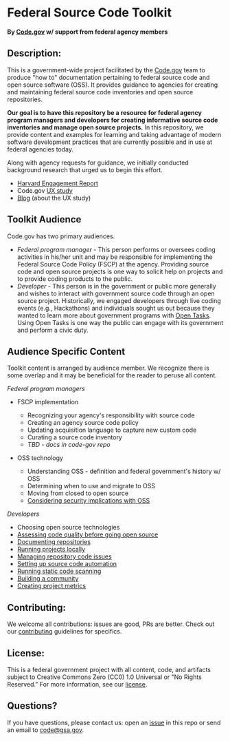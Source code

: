 # Federal Source Code Toolkit
**By [Code.gov](https://code.gov/) w/ support from federal agency members**

## Description:
This is a government-wide project facilitated by the [Code.gov](https://code.gov/) team to produce "how to" documentation pertaining to federal source code and open source software (OSS). It provides guidance to agencies for creating and maintaining federal source code inventories and open source repositories.

**Our goal is to have this repository be a resource for federal agency program managers and developers for creating informative source code inventories and manage open source projects.** In this repository, we provide content and examples for learning and taking advantage of modern software development practices that are currently possible and in use at federal agencies today.

Along with agency requests for guidance, we initially conducted background research that urged us to begin this effort.
- [Harvard Engagement Report](background_docs/HarvardEngagementReport.pdf)
- Code.gov [UX study](background_docs/Always%20Improving_Making%20the%20Contribution%20to%20Repos%20Better.pdf)
- [Blog](https://medium.com/codedotgov/always-improving-making-the-contribution-to-repos-better-3858db7c5511) (about the UX study)

## Toolkit Audience
Code.gov has two primary audiences.
- *Federal program manager* - This person performs or oversees coding activities in his/her unit and may be responsible for implementing the Federal Source Code Policy (FSCP) at the agency. Providing source code and open source projects is one way to solicit help on projects and to provide coding products to the public.
- *Developer* - This person is in the government or public more generally and wishes to interact with government source code through an open source project. Historically, we engaged developers through live coding events (e.g., Hackathons) and individuals sought us out because they wanted to learn more about government programs with [Open Tasks](https://code.gov/open-tasks). Using Open Tasks is one way the public can engage with its government and perform a civic duty.

## Audience Specific Content

Toolkit content is arranged by audience member. We recognize there is some overlap and it may be beneficial for the reader to peruse all content.

*Federal program managers*

- FSCP implementation
    - Recognizing your agency's responsibility with source code
    - Creating an agency source code policy
    - Updating acquisition language to capture new custom code
    - Curating a source code inventory
    - *TBD - docs in code-gov repo*

- OSS technology
    - Understanding OSS - definition and federal government's history w/ OSS
    - Determining when to use and migrate to OSS
    - Moving from closed to open source
    - [Considering security implications with OSS](toolkit_docs/security_considerations.md)

*Developers*

- Choosing open source technologies
- [Assessing code quality before going open source](toolkit_docs/code_quality.md)
- [Documenting repositories](toolkit_docs/documentation.md) 
- [Running projects locally](toolkit_docs/run_locally.md)
- [Managing repository code issues](toolkit_docs/issues.md)
- [Setting up source code automation](toolkit_docs/automation.md)
- [Running static code scanning](toolkit_docs/static-code-scanning.md)
- [Building a community](toolkit_docs/community_building.md)
- [Creating project metrics](toolkit_docs/metrics_tracking.md)

## Contributing:
We welcome all contributions: issues are good, PRs are better. Check out our [contributing](CONTRIBUTING.md) guidelines for specifics.

## License: 
This is a federal government project with all content, code, and artifacts subject to Creative Commons Zero (CC0) 1.0 Universal or "No Rights Reserved." For more information, see our [license](LICENSE.md).

## Questions?
If you have questions, please contact us: open an [issue](https://github.com/GSA/code-gov-open-source-toolkit/issues) in this repo or send an email to code@gsa.gov.
